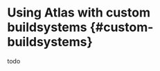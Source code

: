 Using Atlas with custom buildsystems    {#custom-buildsystems}
====================================

todo